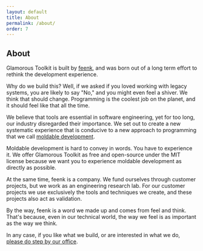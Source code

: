 ```yaml
---
layout: default
title: About
permalink: /about/
order: 7
---
```


<section id="components">
  <div class="container">
    <div class="row">
      <div class="col-lg-8 offset-lg-2">
        <div class="jumbotron">
          <h1>About</h1>
          <p class="lead">Glamorous Toolkit is built by <a href="https://feenk.com">feenk</a>, and was born out of a long term effort to rethink the development experience.</p>
          <p class="lead">
            Why do we build this? Well, if we asked if you loved working with legacy systems, you are likely to say "No," and you might even feel a shiver. We think that should change. Programming is the coolest job on the planet, and it should feel like that all the time.
          </p>
          <p class="lead">
            We believe that tools are essential in software engineering, yet for too long, our industry disregarded their importance. We set out to create a new systematic experience that is conducive to a new approach to programming that we call <a href="https://moldabledevelopment.com">moldable development</a>.
          </p> 
          <p class="lead">
            Moldable development is hard to convey in words. You have to experience it. We offer Glamorous Toolkit as free and open-source under the MIT license because we want you to experience moldable development as directly as possible.
          </p>
          <p class="lead">
            At the same time, feenk is a company. We fund ourselves through customer projects, but we work as an engineering research lab. For our customer projects we use exclusively the tools and techniques we create, and these projects also act as validation. 
          </p>
          <p class="lead">
            By the way, feenk is a word we made up and comes from feel and think. That's because, even in our technical world, the way we feel is as important as the way we think.
          </p>
          <p class="lead">
            In any case, if you like what we build, or are interested in what we do, <a href="https://feenk.com" class="btn btn-lg btn-default">please do step by our office</a>. 
          </p>
        </div>
      </div>
    </div>
  </div> <!-- container -->
</section>
